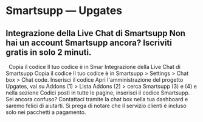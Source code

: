 # Smartsupp — Upgates
## Integrazione della Live Chat di Smartsupp Non hai un account Smartsupp ancora? Iscriviti gratis in solo 2 minuti.
  Copia il codice Il tuo codice è in Smar
Integrazione della Live Chat di Smartsupp
Copia il codice
Il tuo codice è in Smartsupp > Settings > Chat box > Chat code.
Inserisci il codice
Apri l'amministrazione del progetto Upgates, vai su Addons (1) > Lista Addons (2) > cerca Smartsupp (3) e (4) e nella sezione Codici posti in tutte le pagine, inserisci il codice Smartsupp.
Sei ancora confuso? Contattaci tramite la chat box nella tua dashboard e saremo felici di aiutarti. Si prega di notare che il servizio clienti è incluso solo nei pacchetti a pagamento.

